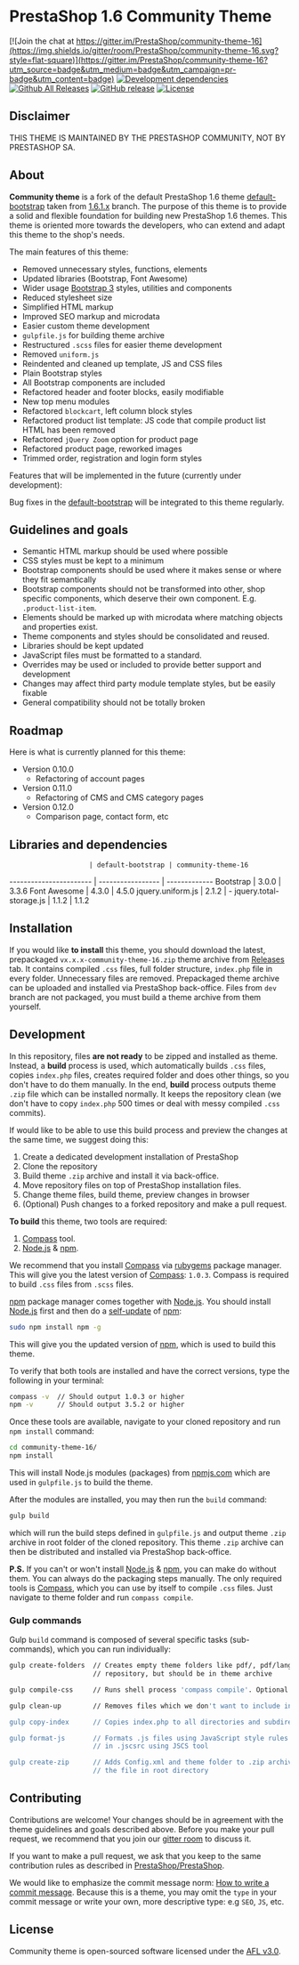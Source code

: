 # PrestaShop 1.6 Community Theme

[![Join the chat at https://gitter.im/PrestaShop/community-theme-16](https://img.shields.io/gitter/room/PrestaShop/community-theme-16.svg?style=flat-square)](https://gitter.im/PrestaShop/community-theme-16?utm_source=badge&utm_medium=badge&utm_campaign=pr-badge&utm_content=badge)
[![Development dependencies](https://img.shields.io/david/dev/PrestaShop/community-theme-16.svg?style=flat-square)](https://github.com/PrestaShop/community-theme-16/blob/dev/package.json)
[![Github All Releases](https://img.shields.io/github/downloads/prestashop/community-theme-16/total.svg?style=flat-square)](https://github.com/PrestaShop/community-theme-16/releases)
[![GitHub release](https://img.shields.io/github/release/prestashop/community-theme-16.svg?style=flat-square)](https://github.com/PrestaShop/community-theme-16/releases)
[![License](https://img.shields.io/badge/license-AFL%20v3.0-blue.svg?style=flat-square)](https://opensource.org/licenses/AFL-3.0)

## Disclaimer

THIS THEME IS MAINTAINED BY THE PRESTASHOP COMMUNITY, NOT BY PRESTASHOP SA.

## About

**Community theme** is a fork of the default PrestaShop 1.6 theme
[default-bootstrap](https://github.com/PrestaShop/PrestaShop/tree/1.6.1.x/themes/default-bootstrap)
taken from [1.6.1.x](https://github.com/PrestaShop/PrestaShop/tree/1.6.1.x/) branch.
The purpose of this theme is to provide a solid and flexible foundation for building new PrestaShop 1.6 themes.
This theme is oriented more towards the developers, who can extend and adapt this theme to the shop's needs.

The main features of this theme:

- Removed unnecessary styles, functions, elements
- Updated libraries (Bootstrap, Font Awesome)
- Wider usage [Bootstrap 3](http://getbootstrap.com/) styles, utilities and components
- Reduced stylesheet size
- Simplified HTML markup
- Improved SEO markup and microdata
- Easier custom theme development
- `gulpfile.js` for building theme archive
- Restructured `.scss` files for easier theme development
- Removed `uniform.js`
- Reindented and cleaned up template, JS and CSS files
- Plain Bootstrap styles
- All Bootstrap components are included
- Refactored header and footer blocks, easily modifiable
- New top menu modules
- Refactored `blockcart`, left column block styles
- Refactored product list template: JS code that compile product list HTML has been removed
- Refactored `jQuery Zoom` option for product page
- Refactored product page, reworked images
- Trimmed order, registration and login form styles

Features that will be implemented in the future (currently under development):


Bug fixes in the [default-bootstrap](https://github.com/PrestaShop/PrestaShop/tree/1.6.1.x/themes/default-bootstrap)
will be integrated to this theme regularly.

## Guidelines and goals

- Semantic HTML markup should be used where possible
- CSS styles must be kept to a minimum
- Bootstrap components should be used where it makes sense or where they fit semantically
- Bootstrap components should not be transformed into other, shop specific components, which deserve their own component.
E.g. `.product-list-item`.
- Elements should be marked up with microdata where matching objects and properties exist.
- Theme components and styles should be consolidated and reused.
- Libraries should be kept updated
- JavaScript files must be formatted to a standard.
- Overrides may be used or included to provide better support and development
- Changes may affect third party module template styles, but be easily fixable
- General compatibility should not be totally broken

## Roadmap

Here is what is currently planned for this theme:

- Version 0.10.0
  * Refactoring of account pages
- Version 0.11.0
  * Refactoring of CMS and CMS category pages
- Version 0.12.0
  * Comparison page, contact form, etc


## Libraries and dependencies

                        | default-bootstrap | community-theme-16
----------------------- | ----------------- | -------------
Bootstrap               | 3.0.0             | 3.3.6
Font Awesome            | 4.3.0             | 4.5.0
jquery.uniform.js       | 2.1.2             | -
jquery.total-storage.js | 1.1.2             | 1.1.2

## Installation

If you would like **to install** this theme, you should download the latest, prepackaged `vx.x.x-community-theme-16.zip`
theme archive from [Releases](https://github.com/PrestaShop/community-theme-16/releases) tab. It contains compiled
`.css` files, full folder structure, `index.php` file in every folder. Unnecessary files are removed. Prepackaged theme
archive can be uploaded and installed via PrestaShop back-office. Files from `dev` branch are not packaged,
you must build a theme archive from them yourself.

## Development

In this repository, files **are not ready** to be zipped and installed as theme.
Instead, a **build** process is used, which automatically builds `.css` files,
copies `index.php` files, creates required folder and does other things, so you don't have to do them manually.
In the end, **build** process outputs theme `.zip` file which can be installed normally.
It keeps the repository clean (we don't have to copy `index.php` 500 times or deal with messy compiled `.css`
commits).

If would like to be able to use this build process and preview the changes at the same time, we suggest doing this:

1. Create a dedicated development installation of PrestaShop
2. Clone the repository
3. Build theme `.zip` archive and install it via back-office.
4. Move repository files on top of PrestaShop installation files.
5. Change theme files, build theme, preview changes in browser
6. (Optional) Push changes to a forked repository and make a pull request.

**To build** this theme, two tools are required:

1. [Compass](http://compass-style.org/) tool.
2. [Node.js](https://nodejs.org/en/) & [npm](https://www.npmjs.com/).

We recommend that you install [Compass](http://compass-style.org/) via [rubygems](https://rubygems.org/) package
manager. This will give you the latest version of [Compass](http://compass-style.org/): `1.0.3`. Compass is
required to build `.css` files from `.scss` files.

[npm](https://www.npmjs.com/) package manager comes together with [Node.js](https://nodejs.org/en/).
You should install [Node.js](https://nodejs.org/en/) first and then do a
[self-update](http://blog.npmjs.org/post/85484771375/how-to-install-npm) of [npm](https://www.npmjs.com/):

``` bash
sudo npm install npm -g
```

This will give you the updated version of [npm](https://www.npmjs.com/), which is used to build this theme.

To verify that both tools are installed and have the correct versions, type the following in your terminal:

``` bash
compass -v  // Should output 1.0.3 or higher
npm -v      // Should output 3.5.2 or higher
```

Once these tools are available, navigate to your cloned repository and run `npm install` command:

``` bash
cd community-theme-16/
npm install
```

This will install Node.js modules (packages) from [npmjs.com](https://www.npmjs.com/) which are used in
`gulpfile.js` to build the theme.

After the modules are installed, you may then run the `build` command:

``` bash
gulp build
```

which will run the build steps defined in `gulpfile.js` and output theme `.zip` archive in root folder of the cloned
repository. This theme `.zip` archive can then be distributed and installed via PrestaShop back-office.

**P.S.** If you can't or won't install [Node.js](https://nodejs.org/en/) & [npm](https://www.npmjs.com/), you can
make do without them. You can always do the packaging steps manually. The only required tools is
[Compass](http://compass-style.org/), which you can use by itself to compile `.css` files. Just navigate to
theme folder and run `compass compile`.

### Gulp commands

Gulp `build` command is composed of several specific tasks (sub-commands), which you can run individually:

``` bash
gulp create-folders  // Creates empty theme folders like pdf/, pdf/lang/, which are not included
                     // repository, but should be in theme archive

gulp compile-css     // Runs shell process 'compass compile'. Optional flag maybe passed: --force

gulp clean-up        // Removes files which we don't want to include in the archive, like cache files

gulp copy-index      // Copies index.php to all directories and subdirectories inside theme folder

gulp format-js       // Formats .js files using JavaScript style rules defined
                     // in .jscsrc using JSCS tool

gulp create-zip      // Adds Config.xml and theme folder to .zip archive and outputs
                     // the file in root directory
```

## Contributing

Contributions are welcome! Your changes should be in agreement with the theme guidelines and goals described above.
Before you make your pull request, we recommend that you join our [gitter room](https://gitter.im/PrestaShop/community-theme-16)
to discuss it.

If you want to make a pull request, we ask that you keep to the same contribution rules as described
in [PrestaShop/PrestaShop](https://github.com/PrestaShop/PrestaShop/blob/develop/CONTRIBUTING.md).

We would like to emphasize the commit message norm:
[How to write a commit message](http://doc.prestashop.com/display/PS16/How+to+write+a+commit+message).
Because this is a theme, you may omit the `type` in your commit message
or write your own, more descriptive type: e.g `SEO`, `JS`, etc.

## License

Community theme is open-sourced software licensed under the [AFL v3.0](https://opensource.org/licenses/AFL-3.0).
